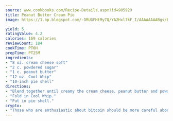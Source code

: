 ```yaml
---
source: www.cookbooks.com/Recipe-Details.aspx?id=905929
title: Peanut Butter Cream Pie
image: https://1.bp.blogspot.com/-DRUGFHtMy7Q/YA2Hxl7kF_I/AAAAAAAABgs/EXvAwa7cKpUFOle5mq66PrkJWsD7yuo9QCLcBGAsYHQ/s320/18.png

yield: 5
ratingValue: 4.2
calories: 169 calories
reviewCount: 184
cookTime: PT0H
prepTime: PT25M
ingredients:
- "8 oz. cream cheese soft"
- "2 c. powdered sugar"
- "1 c. peanut butter"
- "12 oz. Cool Whip"
- "10-inch pie shell"
directions:
- "Blend together until creamy the cream cheese, peanut butter and powdered sugar."
- "Fold in Cool Whip."
- "Put in pie shell."
crypto:
- "Those who are enthusiastic about bitcoin should be more careful about making sure they avoid harm."
---
```

